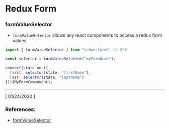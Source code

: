 # Redux Form

### formValueSelector

- `formValueSelector` allows any react components to access a redux form values.

```js
import { formValueSelector } from "redux-form"; // ES6

const selector = formValueSelector("myFormName");

connect(state => ({
  first: selector(state, "firstName"),
  last: selector(state, "lastName")
}))(MyFormComponent);
```

<hr />
[ 01/24/2020 ]

### References:

- [formValueSelector](https://redux-form.com/8.2.2/docs/api/formvalueselector.md/)
